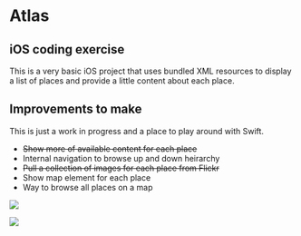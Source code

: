 # Atlas
## iOS coding exercise

This is a very basic iOS project that uses bundled XML resources to display a list of places and provide a little content about each place.

## Improvements to make

This is just a work in progress and a place to play around with Swift.

- ~~Show more of available content for each place~~
- Internal navigation to browse up and down heirarchy
- ~~Pull a collection of images for each place from Flickr~~
- Show map element for each place
- Way to browse all places on a map


![](https://dl.dropbox.com/s/nplfrmu5vyak8i5/Screenshot%202015-04-02%2009.38.53.png?dl=0)


![](https://dl.dropbox.com/s/nfr1lu9wnq9cbyn/Screenshot%202015-04-04%2020.39.54.png?dl=0)
